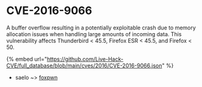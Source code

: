# CVE-2016-9066

A buffer overflow resulting in a potentially exploitable crash due to memory allocation issues when handling large amounts of incoming data. This vulnerability affects Thunderbird < 45.5, Firefox ESR < 45.5, and Firefox < 50.

{% embed url="https://github.com/Live-Hack-CVE/full_database/blob/main/cves/2016/CVE-2016-9066.json" %}


* saelo ~> [foxpwn](https://www.alice-snow.ru/2016/database/cve-2016-9066/foxpwn-saelo)